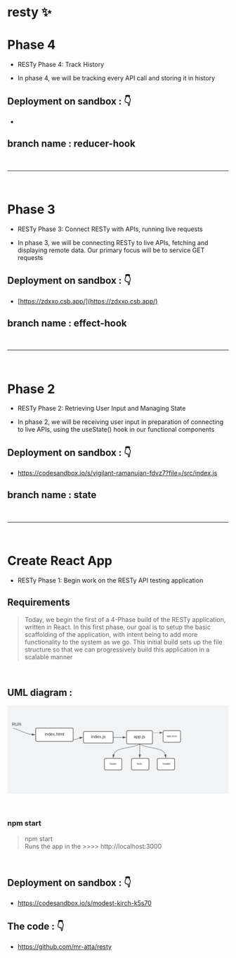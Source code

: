 # resty ✨

# **Phase 4**

- RESTy Phase 4: Track History

* In phase 4, we will be tracking every API call and storing it in history

## **Deployment** on sandbox : 👇

-

## branch name : **reducer-hook**

<br> <hr> <br>

# **Phase 3**

- RESTy Phase 3: Connect RESTy with APIs, running live requests

* In phase 3, we will be connecting RESTy to live APIs, fetching and displaying remote data. Our primary focus will be to service GET requests

## **Deployment** on sandbox : 👇

- [https://zdxxo.csb.app/](https://zdxxo.csb.app/)

## branch name : **effect-hook**

<br> <hr> <br>

# **Phase 2**

- RESTy Phase 2: Retrieving User Input and Managing State

* In phase 2, we will be receiving user input in preparation of connecting to live APIs, using the useState() hook in our functional components

## **Deployment** on sandbox : 👇

- https://codesandbox.io/s/vigilant-ramanujan-fdvz7?file=/src/index.js

## branch name : **state**

<br> <hr> <br>

# Create React App

- RESTy Phase 1: Begin work on the RESTy API testing application

## Requirements

> Today, we begin the first of a 4-Phase build of the RESTy application, written in React. In this first phase, our goal is to setup the basic scaffolding of the application, with intent being to add more functionality to the system as we go. This initial build sets up the file structure so that we can progressively build this application in a scalable manner

<br>

## UML diagram :

![UML](./img/lab26.uml.PNG)

<br>

### npm start

> npm start <br>
> Runs the app in the >>>> http://localhost:3000

<br>

## Deployment on sandbox : 👇

- https://codesandbox.io/s/modest-kirch-k5s70

## The code : 👇

- https://github.com/mr-atta/resty
